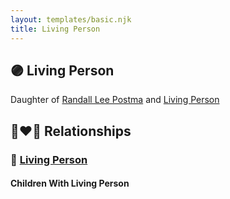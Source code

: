 ```yaml
---
layout: templates/basic.njk
title: Living Person
---
```

## 🟣 Living Person

Daughter of [Randall Lee Postma](/people/2/27872968) and [Living Person](/people/7/76552207)

## 👩‍❤️‍👨 Relationships

### 🔵 [Living Person](/people/1/17192192)

#### Children With Living Person